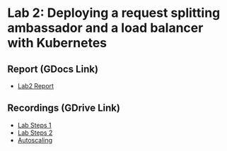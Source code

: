 # Lab 2: Deploying a request splitting ambassador and a load balancer with Kubernetes

## Report (GDocs Link)
- [Lab2 Report](https://docs.google.com/document/d/1iyAXRZ9Cl17ehmxNeYwmHcTBU70kkBp5XOg35wjiYtE/edit?usp=sharing)

## Recordings (GDrive Link)
- [Lab Steps 1](https://drive.google.com/file/d/1P_aET9PQxZhnHzGQzVWtoLumc0hdtQck/view?usp=sharing)
- [Lab Steps 2](https://drive.google.com/file/d/1K8nVOG1u9LQfr3-t4EDCcpNTjvPuiEmj/view?usp=sharing)
- [Autoscaling](https://drive.google.com/file/d/1IqAimtUStL7aDksDADtenLZAYBlZ4E_7/view?usp=sharing)
